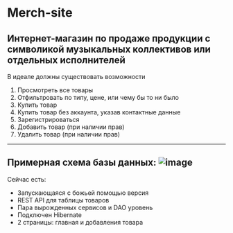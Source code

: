# Merch-site
Интернет-магазин по продаже продукции с символикой музыкальных коллективов или отдельных исполнителей
---
В идеале должны существовать возможности
1. Просмотреть все товары
2. Отфильтровать по типу, цене, или чему бы то ни было
3. Купить товар
4. Купить товар без аккаунта, указав контактные данные
5. Зарегистрироваться
6. Добавить товар (при наличии прав)
7. Удалить товар (при наличии прав)
---
Примерная схема базы данных:
![image](https://i.imgsafe.org/f861a39f6f.png)
---
Сейчас есть:
+ Запускающаяся с божьей помощью версия
+ REST API для таблицы товаров
+ Пара вырожденных сервисов и DAO уровень
+ Подключен Hibernate
+ 2 страницы: главная и добавления товара

